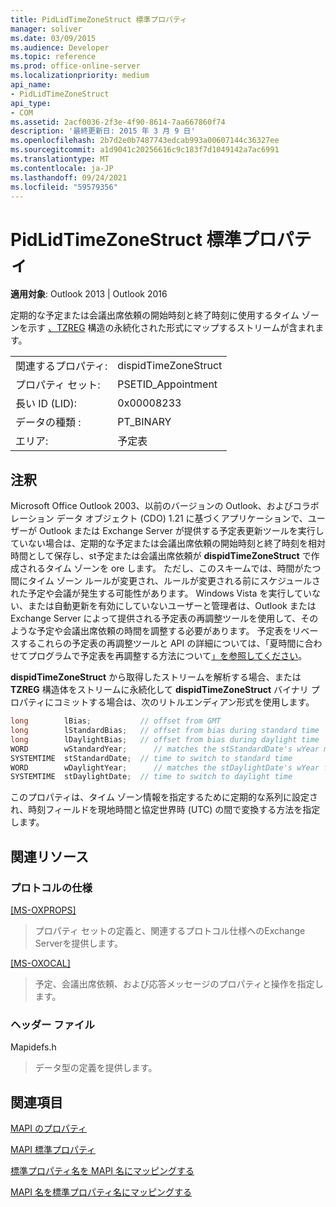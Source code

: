 ```yaml
---
title: PidLidTimeZoneStruct 標準プロパティ
manager: soliver
ms.date: 03/09/2015
ms.audience: Developer
ms.topic: reference
ms.prod: office-online-server
ms.localizationpriority: medium
api_name:
- PidLidTimeZoneStruct
api_type:
- COM
ms.assetid: 2acf0036-2f3e-4f90-8614-7aa667860f74
description: '最終更新日: 2015 年 3 月 9 日'
ms.openlocfilehash: 2b7d2e0b7487743edcab993a00607144c36327ee
ms.sourcegitcommit: a1d9041c20256616c9c183f7d1049142a7ac6991
ms.translationtype: MT
ms.contentlocale: ja-JP
ms.lasthandoff: 09/24/2021
ms.locfileid: "59579356"
---
```

# <a name="pidlidtimezonestruct-canonical-property"></a>PidLidTimeZoneStruct 標準プロパティ

  
  
**適用対象**: Outlook 2013 | Outlook 2016 
  
定期的な予定または会議出席依頼の開始時刻と終了時刻に使用するタイム ゾーンを示す [、TZREG](https://msdn.microsoft.com/library/bb820983%28v=office.12%29.aspx) 構造の永続化された形式にマップするストリームが含まれます。 
  
|||
|:-----|:-----|
|関連するプロパティ:  <br/> |dispidTimeZoneStruct  <br/> |
|プロパティ セット:  <br/> |PSETID_Appointment  <br/> |
|長い ID (LID):  <br/> |0x00008233  <br/> |
|データの種類 :   <br/> |PT_BINARY  <br/> |
|エリア:  <br/> |予定表  <br/> |
   
## <a name="remarks"></a>注釈

Microsoft Office Outlook 2003、以前のバージョンの Outlook、およびコラボレーション データ オブジェクト (CDO) 1.21 に基づくアプリケーションで、ユーザーが Outlook または Exchange Server が提供する予定表更新ツールを実行していない場合は、定期的な予定または会議出席依頼の開始時刻と終了時刻を相対時間として保存し、st予定または会議出席依頼が **dispidTimeZoneStruct** で作成されるタイム ゾーンを ore します。 ただし、このスキームでは、時間がたつ間にタイム ゾーン ルールが変更され、ルールが変更される前にスケジュールされた予定や会議が発生する可能性があります。 Windows Vista を実行していない、または自動更新を有効にしていないユーザーと管理者は、Outlook または Exchange Server によって提供される予定表の再調整ツールを使用して、そのような予定や会議出席依頼の時間を調整する必要があります。 予定表をリベースするこれらの予定表の再調整ツールと API の詳細については、「夏時間に合わせてプログラムで予定表を再調整する方法について[」を参照してください](https://msdn.microsoft.com/library/38b342d9-ab10-04b6-5490-9a45f847a60f%28Office.15%29.aspx)。
  
**dispidTimeZoneStruct** から取得したストリームを解析する場合、または **TZREG** 構造体をストリームに永続化して **dispidTimeZoneStruct** バイナリ プロパティにコミットする場合は、次のリトルエンディアン形式を使用します。 
  
```cpp
long        lBias;           // offset from GMT
long        lStandardBias;   // offset from bias during standard time
long        lDaylightBias;   // offset from bias during daylight time
WORD        wStandardYear;      // matches the stStandardDate's wYear member
SYSTEMTIME  stStandardDate;  // time to switch to standard time
WORD        wDaylightYear;      // matches the stDaylightDate's wYear field
SYSTEMTIME  stDaylightDate;  // time to switch to daylight time
```

このプロパティは、タイム ゾーン情報を指定するために定期的な系列に設定され、時刻フィールドを現地時間と協定世界時 (UTC) の間で変換する方法を指定します。
  
## <a name="related-resources"></a>関連リソース

### <a name="protocol-specifications"></a>プロトコルの仕様

[[MS-OXPROPS]](https://msdn.microsoft.com/library/09861fde-c8e4-4028-9346-e7c214cfdba1%28Office.15%29.aspx)
  
> プロパティ セットの定義と、関連するプロトコル仕様へのExchange Serverを提供します。
    
[[MS-OXOCAL]](https://msdn.microsoft.com/library/09861fde-c8e4-4028-9346-e7c214cfdba1%28Office.15%29.aspx)
  
> 予定、会議出席依頼、および応答メッセージのプロパティと操作を指定します。
    
### <a name="header-files"></a>ヘッダー ファイル

Mapidefs.h
  
> データ型の定義を提供します。
    
## <a name="see-also"></a>関連項目



[MAPI のプロパティ](mapi-properties.md)
  
[MAPI 標準プロパティ](mapi-canonical-properties.md)
  
[標準プロパティ名を MAPI 名にマッピングする](mapping-canonical-property-names-to-mapi-names.md)
  
[MAPI 名を標準プロパティ名にマッピングする](mapping-mapi-names-to-canonical-property-names.md)

